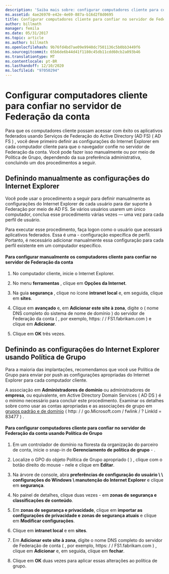 ```yaml
---
description: 'Saiba mais sobre: configurar computadores cliente para confiar no servidor de Federação da conta'
ms.assetid: 4ae26970-e42e-4e69-887a-b16d2f8d0695
title: Configurar computadores cliente para confiar no servidor de Federação da conta
author: billmath
manager: femila
ms.date: 05/31/2017
ms.topic: article
ms.author: billmath
ms.openlocfilehash: 9b76fd4bd7ae09e9940dc7501136c5b0bb3449f6
ms.sourcegitcommit: 65b6de6b44d41f1180c45db11cdd60cb2a093b46
ms.translationtype: MT
ms.contentlocale: pt-BR
ms.lasthandoff: 12/10/2020
ms.locfileid: "97050294"
---
```

# <a name="configure-client-computers-to-trust-the-account-federation-server"></a>Configurar computadores cliente para confiar no servidor de Federação da conta

Para que os computadores cliente possam acessar com êxito os aplicativos federados usando Serviços de Federação do Active Directory (AD FS) \( AD FS \) , você deve primeiro definir as configurações do Internet Explorer em cada computador cliente para que o navegador confie no servidor de Federação da conta. Você pode fazer isso manualmente ou por meio de Política de Grupo, dependendo da sua preferência administrativa, concluindo um dos procedimentos a seguir.

## <a name="configuring-internet-explorer-settings-manually"></a>Definindo manualmente as configurações do Internet Explorer
Você pode usar o procedimento a seguir para definir manualmente as configurações do Internet Explorer de cada usuário para dar suporte à Federação por meio de AD FS. Se vários usuários usarem um único computador, conclua esse procedimento várias vezes — uma vez para cada perfil de usuário.

Para executar esse procedimento, faça logon como o usuário que acessará aplicativos federados. Essa é uma \- configuração específica de perfil. Portanto, é necessário adicionar manualmente essa configuração para cada perfil existente em um computador específico.

#### <a name="to-manually-configure-client-computers-to-trust-the-account-federation-server"></a>Para configurar manualmente os computadores cliente para confiar no servidor de Federação da conta

1.  No computador cliente, inicie o Internet Explorer.

2.  No menu **ferramentas** , clique em **Opções da Internet**.

3.  Na guia **segurança** , clique no ícone **intranet local** e, em seguida, clique em **sites**.

4.  Clique em **avançado** e, em **Adicionar este site à zona**, digite o \( nome DNS completo do sistema de nome de domínio \) do servidor de Federação da conta \( , por exemplo, https: \/ \/ FS1.fabrikam.com \) e clique em **Adicionar**.

5.  Clique em **OK** três vezes.

## <a name="configuring-internet-explorer-settings-by-using-group-policy"></a>Definindo as configurações do Internet Explorer usando Política de Grupo
Para a maioria das implantações, recomendamos que você use Política de Grupo para enviar por push as configurações apropriadas do Internet Explorer para cada computador cliente.

A associação em **Administradores de domínio** ou administradores de **empresa**, ou equivalente, em Active Directory Domain Services \( AD DS \) é o mínimo necessário para concluir este procedimento.  Examinar os detalhes sobre como usar as contas apropriadas e as associações de grupo em [grupos padrão e de domínio](https://go.microsoft.com/fwlink/?LinkId=83477) \( http: \/ \/ go.Microsoft.com \/ fwlink \/ ? LinkId \= 83477 \) .

#### <a name="to-configure-client-computers-to-trust-the-account-federation-server-by-using-group-policy"></a>Para configurar computadores cliente para confiar no servidor de Federação da conta usando Política de Grupo

1.  Em um controlador de domínio na floresta da organização do parceiro de conta, inicie o snap-in de **Gerenciamento de política de grupo** \- .

2.  Localize o GPO do objeto Política de Grupo apropriado \( \) , clique com o botão direito do mouse \- nele e clique em **Editar**.

3.  Na árvore de console, abra **preferências de configuração do usuário \\ \\ configurações do Windows \\ manutenção do Internet Explorer** e clique em **segurança**.

4.  No painel de detalhes, clique duas vezes \- em **zonas de segurança e classificações de conteúdo**.

5.  Em **zonas de segurança e privacidade**, clique em **importar as configurações de privacidade e zonas de segurança atuais** e clique em **Modificar configurações**.

6.  Clique em **intranet local** e em **sites**.

7.  Em **Adicionar este site à zona**, digite o nome DNS completo do servidor de Federação de conta \( , por exemplo, https: \/ \/ FS1.fabrikam.com \) , clique em **Adicionar** e, em seguida, clique em **fechar**.

8.  Clique em **OK** duas vezes para aplicar essas alterações ao política de grupo.

